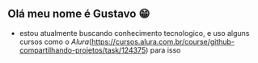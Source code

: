 ## Olá meu nome é Gustavo 😁
- estou atualmente buscando conhecimento tecnologico, e uso alguns cursos como o *Alura*(https://cursos.alura.com.br/course/github-compartilhando-projetos/task/124375) para isso
